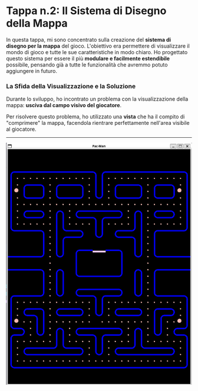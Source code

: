 # Tappa n.2: Il Sistema di Disegno della Mappa

In questa tappa, mi sono concentrato sulla creazione del **sistema di disegno per la mappa** del gioco. L'obiettivo era permettere di visualizzare il mondo di gioco e tutte le sue caratteristiche in modo chiaro. Ho progettato questo sistema per essere il più **modulare e facilmente estendibile** possibile, pensando già a tutte le funzionalità che avremmo potuto aggiungere in futuro.

### La Sfida della Visualizzazione e la Soluzione

Durante lo sviluppo, ho incontrato un problema con la visualizzazione della mappa: **usciva dal campo visivo del giocatore**.

Per risolvere questo problema, ho utilizzato una **vista** che ha il compito di "comprimere" la mappa, facendola rientrare perfettamente nell'area visibile al giocatore.

---

![Sistema Mappa in azione](images/map-system.png)